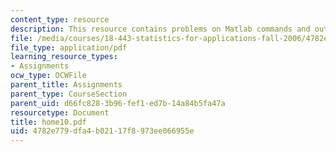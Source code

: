 ```yaml
---
content_type: resource
description: This resource contains problems on Matlab commands and outputs.
file: /media/courses/18-443-statistics-for-applications-fall-2006/4782e779dfa4b02117f8973ee066955e_home10.pdf
file_type: application/pdf
learning_resource_types:
- Assignments
ocw_type: OCWFile
parent_title: Assignments
parent_type: CourseSection
parent_uid: d66fc828-3b96-fef1-ed7b-14a84b5fa47a
resourcetype: Document
title: home10.pdf
uid: 4782e779-dfa4-b021-17f8-973ee066955e
---
```

